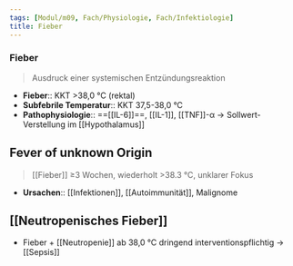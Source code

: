 ```yaml
---
tags: [Modul/m09, Fach/Physiologie, Fach/Infektiologie]
title: Fieber
---
```

### Fieber
> Ausdruck einer systemischen Entzündungsreaktion
- **Fieber**:: KKT >38,0 °C (rektal)
- **Subfebrile Temperatur**:: KKT 37,5-38,0 °C
- **Pathophysiologie**:: ==[[IL-6]]==, [[IL-1]], [[TNF]]-α → Sollwert-Verstellung im [[Hypothalamus]]

## Fever of unknown Origin
> [[Fieber]] ≥3 Wochen, wiederholt >38.3 °C, unklarer Fokus
- **Ursachen**:: [[Infektionen]], [[Autoimmunität]], Malignome

## [[Neutropenisches Fieber]]
- Fieber + [[Neutropenie]] ab 38,0 °C dringend interventionspflichtig → [[Sepsis]]
